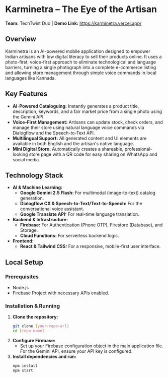 # Karminetra – The Eye of the Artisan

**Team:** TechTwist Duo | **Demo Link:** https://karminetra.vercel.app/

## Overview

Karminetra is an AI-powered mobile application designed to empower Indian artisans with low digital literacy to sell their products online. It uses a photo-first, voice-first approach to eliminate technological and language barriers, turning a single photograph into a complete e-commerce listing and allowing store management through simple voice commands in local languages like Kannada.

## Key Features

* **AI-Powered Cataloguing:** Instantly generates a product title, description, keywords, and a fair market price from a single photo using the Gemini API.
* **Voice-First Management:** Artisans can update stock, check orders, and manage their store using natural language voice commands via Dialogflow and the Speech-to-Text API.
* **Multilingual Support:** All generated content and UI elements are available in both English and the artisan's native language.
* **Mini Digital Store:** Automatically creates a shareable, professional-looking store page with a QR code for easy sharing on WhatsApp and social media.

## Technology Stack

* **AI & Machine Learning:**
    * **Google Gemini 2.5 Flash:** For multimodal (image-to-text) catalog generation.
    * **Dialogflow CX & Speech-to-Text/Text-to-Speech:** For the conversational voice assistant.
    * **Google Translate API:** For real-time language translation.
* **Backend & Infrastructure:**
    * **Firebase:** For Authentication (Phone OTP), Firestore (Database), and Storage.
    * **Cloud Functions:** For serverless backend logic.
* **Frontend:**
    * **React & Tailwind CSS:** For a responsive, mobile-first user interface.

## Local Setup

### Prerequisites
* Node.js
* Firebase Project with necessary APIs enabled.

### Installation & Running
1.  **Clone the repository:**
    ```bash
    git clone [your-repo-url]
    cd [repo-name]
    ```
2.  **Configure Firebase:**
    * Set up your Firebase configuration object in the main application file. For the Gemini API, ensure your API key is configured.
3.  **Install dependencies and run:**
    ```bash
    npm install
    npm start
    ```
